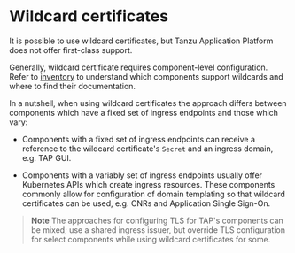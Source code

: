 # <a id="wildcards"></a>Wildcard certificates

It is possible to use wildcard certificates, but Tanzu Application Platform
does not offer first-class support.

Generally, wildcard certificate requires component-level configuration. Refer
to [inventory](./inventory.hbs.md) to understand which components support
wildcards and where to find their documentation.

In a nutshell, when using wildcard certificates the approach differs between
components which have a fixed set of ingress endpoints and those which vary:

* Components with a fixed set of ingress endpoints can receive a reference to
  the wildcard certificate's `Secret` and an ingress domain, e.g. TAP GUI.

* Components with a variably set of ingress endpoints usually offer Kubernetes
  APIs which create ingress resources. These components commonly allow for
  configuration of domain templating so that wildcard certificates can be used,
  e.g. CNRs and Application Single Sign-On.

>**Note** The approaches for configuring TLS for TAP's components can be mixed;
>use a shared ingress issuer, but override TLS configuration for select
>components while using wildcard certificates for some.

